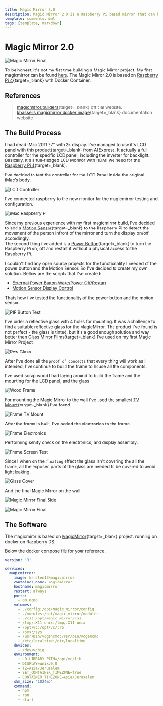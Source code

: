 ```yaml
---
title: Magic Mirror 2.0
description: Magic Mirror 2.0 is a Raspberry Pi based mirror that can be used to display information from various sources.
template: comments.html
tags: [template, markdown]
---
```


# Magic Mirror 2.0

![Magic Mirror Final][magicmirror-final-img]

To be honest, it's not my fist time building a Magic Mirror project. My first magicmirror can be found [here][old-magicmirror-project-url].
The Magic Mirror 2.0 is based on [Raspberry Pi 4][amazon-raspberry-pi-4-url]{target=\_blank} with Docker Container.

## References

> [magicmirror.builders][magicmirror-homepage-url]{target=\_blank} official website.  
> [khassel's magicmirror docker image][magicmirror-docker-build-url]{target=\_blank} documentation website.

## The Build Process

I had dead iMac 2011 27" with 2k display. I've managed to use it's LCD panel with this [product][aliexpress-lcd-contoller-url]{target=\_blank} from AliExpress. It actually a full controller for the specific LCD panel, including the inverter for backlight. Basically, it's a full-fledged LCD Monitor with HDMI we need for the [Raspberry Pi 4][amazon-raspberry-pi-4-url]{target=\_blank}.

I've decided to test the controller for the LCD Panel inside the original iMac's body.

![LCD Controller][lcd-controller-img]

I've connected raspberry to the new monitor for the magicmirror testing and configuration.

![iMac Raspberry P][imac-rasperry-pi-img]

Since my previous experience with my first magicmirror build, I've decided to add a [Motion Sensor][aliexpress-pir-sensor-url]{target=\_blank} to the Raspberry Pi to detect the movement of the person infront of the mirror and turn the display on/off accordingly.  
The second thing i've added is a [Power Button][aliexpress-button-url]{target=\_blank} to turn the Raspberry Pi on, off and restart it without a physical access to the Raspberry Pi.

I couldn't find any open source projects for the functionality I needed of the power button and the Motion Sensor. So I've decided to create my own solution. Bellow are the scripts that I've created:

- [External Power Button Wake/Power Off/Restart][motion-sensor-display-control-url]
- [Motion Sensor Display Control][motion-sensor-display-control-url]

Thats how i've tested the functionality of the power button and the motion sensor.

![PIR Button Test][pir-button-test-img]

I've order a reflective glass with 4 holes for mounting. It was a challenge to find a suitable reflective glass for the MagicMirror. The product I've found is not perfect - the glass is tinted, but it's a good enough solution and way better then [Glass Mirror Films][amazon-glass-mirror-film-url]{target=\_blank} I've used on my first Magic Mirror Project.

![Row Glass][row-glass-img]

After I've done all the `proof of concepts` that every thing will work as i intended, I've continue to build the frame to house all the components.

I've used scrap wood I had laying around to build the frame and the mounting for the LCD panel, and the glass

![Wood Frame][wood-frame-img]

For mounting the Magic Mirror to the wall i've used the smallest [TV Mount][amazon-tv-mount-url]{target=\_blank} I've found.

![Frame TV Mount][frame-tv-mount-img]

After the frame is built, I've added the electronics to the frame.

![Frame Electronics][frame-electronics-img]

Performing senity check on the electronics, and display assembly.

![Frame Screen Test][frame-screen-test-img]

Since I when on the `floating` effect the glass isn't covering the all the frame, all the exposed parts of the glass are needed to be covered to avoid light leaking.

![Glass Cover][glass-cover-img]

And the final Magic Mirror on the wall.

![Magic Mirror Final Side][magicmirror-final-side-img]

![Magic Mirror Final][magicmirror-final-img]

## The Software

The magicmiror is based on [MagicMirror][magicmirror-homepage-url]{target=\_blank} project. running on docker on Raspberry OS.

Below the docker compose file for your reference.

```yml
version: '3'

services:
  magicmirror:
    image: karsten13/magicmirror
    container_name: magicmirror
    hostname: magicmirror
    restart: always
    ports:
      - 80:8080
    volumes:
      - ./config:/opt/magic_mirror/config
      - ./modules:/opt/magic_mirror/modules
      - ./css:/opt/magic_mirror/css
      - /tmp/.X11-unix:/tmp/.X11-unix
      - /opt/vc:/opt/vc/:ro
      - /sys:/sys
      - /usr/bin/vcgencmd:/usr/bin/vcgencmd
      - /etc/localtime:/etc/localtime
    devices:
      - /dev/vchiq
    environment:
      - LD_LIBRARY_PATH=/opt/vc/lib
      - DISPLAY=unix:0.0
      - TZ=Asia/Jerusalem
      - SET_CONTAINER_TIMEZONE=true
      - CONTAINER_TIMEZONE=Asia/Jerusalem
    shm_size: '1024mb'
    command:
      - npm
      - run
      - start
```

<!-- appendices -->

<!-- urls -->

[magicmirror-homepage-url]: https://magicmirror.builders/ 'Magic Mirror Homepage'
[magicmirror-docker-build-url]: https://khassel.gitlab.io/magicmirror/ 'Magic Mirror Docker Build'
[old-magicmirror-project-url]: /raspberry-pi/projects/magic-mirror/ 'Magic Mirror Project'
[amazon-raspberry-pi-4-url]: https://amzn.to/3xJJLyG 'Amazon Raspberry Pi 4'
[aliexpress-lcd-contoller-url]: https://s.click.aliexpress.com/e/_9RQ0KF 'Aliexpress LCD Controller'
[aliexpress-pir-sensor-url]: https://s.click.aliexpress.com/e/_AfCHaP 'Aliexpress PIR Sensor'
[aliexpress-button-url]: https://s.click.aliexpress.com/e/_A6J5Jp 'Aliexpress Button'
[external-power-button-for-raspberry-pi-url]: docs/raspberry-pi/external-power-button/ 'External Power Button'
[motion-sensor-display-control-url]: docs/raspberry-pi/motion-sensor-display-control/ 'Motion Sensor Display Control'
[amazon-glass-mirror-film-url]: https://amzn.to/3OyMmBu 'Amazon Glass Mirror Film'
[amazon-tv-mount-url]: https://amzn.to/3xTDuQW 'Amazon TV Mount'

<!-- images -->

[magicmirror-final-img]: /assets/images/7b9035d6-c3b8-11ec-983a-277c87c79876.jpg 'Magic Mirror Final'
[lcd-controller-img]: /assets/images/e6531a42-c3bc-11ec-926f-efeac023c51f.JPG 'LCD Controller'
[imac-rasperry-pi-img]: /assets/images/96f0cf48-c3bd-11ec-bd26-3bb9671d2760.JPG 'iMac Raspberry Pi'
[pir-button-test-img]: /assets/images/849ac868-c3c1-11ec-bced-43218d8bdf1c.JPG 'PIR Button Test'
[row-glass-img]: /assets/images/b1db6a1e-c3c9-11ec-b82b-4f85c9b1fe37.JPG 'Row Glass'
[wood-frame-img]: /assets/images/89d51168-c3ca-11ec-8696-bb85fc9f7c43.JPG.JPG 'Wood Frame'
[frame-tv-mount-img]: /assets/images/5a524640-047a-44bd-a380-096ab786cd44.JPG 'Frame TV Mount'
[frame-electronics-img]: /assets/images/9bd60754-c3cb-11ec-8b9f-eb26a00d1231.jpg 'Frame Electronics'
[frame-screen-test-img]: /assets/images/d2bebf22-c3cb-11ec-a455-afd361c4ca85.jpg 'Frame Screen Test'
[glass-cover-img]: /assets/images/1f5e958c-c3cc-11ec-9baa-43c39fc35135.JPG 'Glass Cover'
[magicmirror-final-side-img]: /assets/images/ab8824e2-c3cc-11ec-b5ba-536c8b1ec876.JPG 'Magic Mirror Final Side'

<!--css-->

<!-- end appendices -->
